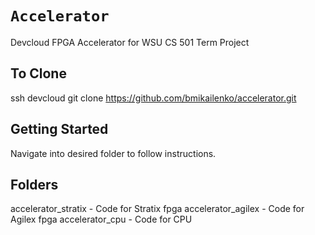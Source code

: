 # `Accelerator`

Devcloud FPGA Accelerator for WSU CS 501 Term Project

## To Clone
ssh devcloud
git clone https://github.com/bmikailenko/accelerator.git

## Getting Started
Navigate into desired folder to follow instructions.

## Folders
accelerator_stratix - Code for Stratix fpga
accelerator_agilex  - Code for Agilex fpga
accelerator_cpu     - Code for CPU
